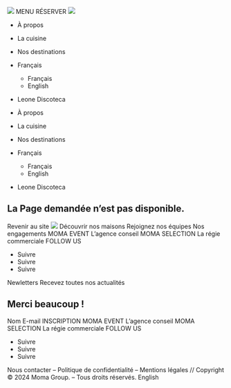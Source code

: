 ![](https://noto-deauville.fr/wp-content/uploads/2024/02/Noto_Deauville_Logo_Blanc.png)
MENU
RÉSERVER
![](https://noto-deauville.fr/wp-content/uploads/2024/02/NOTO-LOGO-DEAUVILLE-LION-BORDEAUX.png)
  * À propos
  * La cuisine
  * Nos destinations
  * Français
    * Français
    * English
  * Leone Discoteca


  * À propos
  * La cuisine
  * Nos destinations
  * Français
    * Français
    * English
  * Leone Discoteca


## La Page demandée n’est pas disponible.
Revenir au site
![](https://noto-deauville.fr/wp-content/uploads/2023/12/Logo-Moma-Group-Blanc.png)
Découvrir nos maisons
Rejoignez nos équipes
Nos engagements
MOMA EVENT
L’agence conseil
MOMA SELECTION
La régie commerciale
FOLLOW US
  * Suivre
  * Suivre
  * Suivre


Newletters
Recevez toutes nos actualités
## Merci beaucoup !
Nom
E-mail
INSCRIPTION
MOMA EVENT
L’agence conseil
MOMA SELECTION
La régie commerciale
FOLLOW US
  * Suivre
  * Suivre
  * Suivre


Nous contacter – Politique de confidentialité – Mentions légales // Copyright © 2024 Moma Group. – Tous droits réservés.
English
